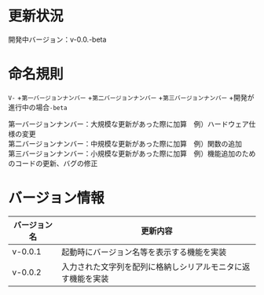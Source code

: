 # 更新状況

開発中バージョン：v-0.0.-beta

# 命名規則

`V-` +`第一バージョンナンバー` +`第二バージョンナンバー` +`第三バージョンナンバー` +開発が進行中の場合`-beta`

第一バージョンナンバー：大規模な更新があった際に加算　例）ハードウェア仕様の変更  
第二バージョンナンバー：中規模な更新があった際に加算　例）関数の追加  
第三バージョンナンバー：小規模な更新があった際に加算　例）機能追加のためのコードの更新、バグの修正  

# バージョン情報

| バージョン名 | 更新内容 |
|----|----|
| v-0.0.1 | 起動時にバージョン名等を表示する機能を実装 |
| v-0.0.2 | 入力された文字列を配列に格納しシリアルモニタに返す機能を実装 |
